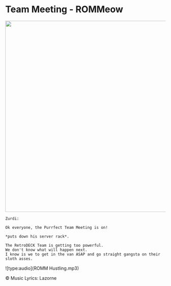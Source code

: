 # Team Meeting - ROMMeow

<img src="../../wiki_images/ai/romm-team.png" width="600">

```
Zurdi: 

Ok everyone, the Purrfect Team Meeting is on!

*puts down his server rack*. 

The RetroDECK Team is getting too powerful. 
We don't know what will happen next.
I know is we to get in the van ASAP and go straight gangsta on their sloth asses. 
```

![type:audio](ROMM Hustling.mp3)

©️ Music Lyrics:️ Lazorne 
